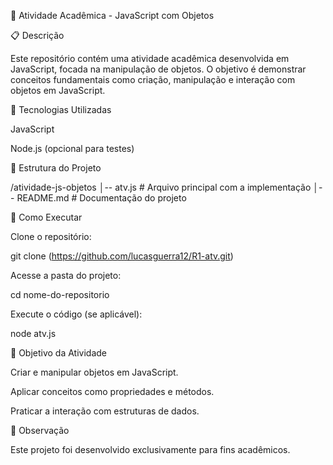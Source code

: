 📌 Atividade Acadêmica - JavaScript com Objetos

📋 Descrição

Este repositório contém uma atividade acadêmica desenvolvida em JavaScript, focada na manipulação de objetos. O objetivo é demonstrar conceitos fundamentais como criação, manipulação e interação com objetos em JavaScript.

🚀 Tecnologias Utilizadas

JavaScript

Node.js (opcional para testes)

📂 Estrutura do Projeto

/atividade-js-objetos
│-- atv.js  # Arquivo principal com a implementação
│-- README.md # Documentação do projeto

🔧 Como Executar

Clone o repositório:

git clone (https://github.com/lucasguerra12/R1-atv.git)

Acesse a pasta do projeto:

cd nome-do-repositorio

Execute o código (se aplicável):

node atv.js

📌 Objetivo da Atividade

Criar e manipular objetos em JavaScript.

Aplicar conceitos como propriedades e métodos.

Praticar a interação com estruturas de dados.

📝 Observação

Este projeto foi desenvolvido exclusivamente para fins acadêmicos.

